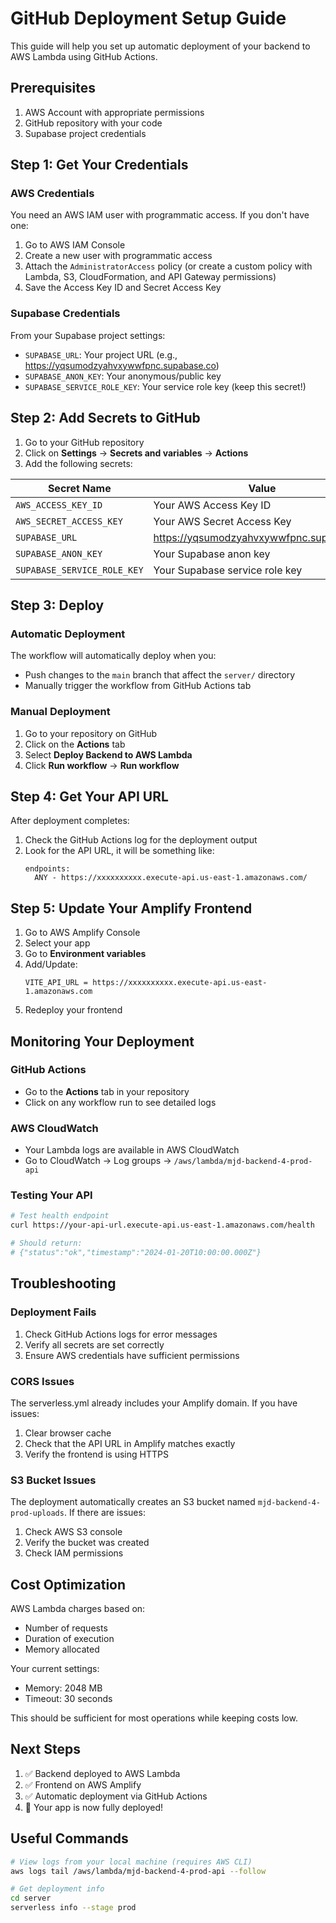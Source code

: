 # GitHub Deployment Setup Guide

This guide will help you set up automatic deployment of your backend to AWS Lambda using GitHub Actions.

## Prerequisites

1. AWS Account with appropriate permissions
2. GitHub repository with your code
3. Supabase project credentials

## Step 1: Get Your Credentials

### AWS Credentials

You need an AWS IAM user with programmatic access. If you don't have one:

1. Go to AWS IAM Console
2. Create a new user with programmatic access
3. Attach the `AdministratorAccess` policy (or create a custom policy with Lambda, S3, CloudFormation, and API Gateway permissions)
4. Save the Access Key ID and Secret Access Key

### Supabase Credentials

From your Supabase project settings:

- `SUPABASE_URL`: Your project URL (e.g., https://yqsumodzyahvxywwfpnc.supabase.co)
- `SUPABASE_ANON_KEY`: Your anonymous/public key
- `SUPABASE_SERVICE_ROLE_KEY`: Your service role key (keep this secret!)

## Step 2: Add Secrets to GitHub

1. Go to your GitHub repository
2. Click on **Settings** → **Secrets and variables** → **Actions**
3. Add the following secrets:

| Secret Name                 | Value                                    |
| --------------------------- | ---------------------------------------- |
| `AWS_ACCESS_KEY_ID`         | Your AWS Access Key ID                   |
| `AWS_SECRET_ACCESS_KEY`     | Your AWS Secret Access Key               |
| `SUPABASE_URL`              | https://yqsumodzyahvxywwfpnc.supabase.co |
| `SUPABASE_ANON_KEY`         | Your Supabase anon key                   |
| `SUPABASE_SERVICE_ROLE_KEY` | Your Supabase service role key           |

## Step 3: Deploy

### Automatic Deployment

The workflow will automatically deploy when you:

- Push changes to the `main` branch that affect the `server/` directory
- Manually trigger the workflow from GitHub Actions tab

### Manual Deployment

1. Go to your repository on GitHub
2. Click on the **Actions** tab
3. Select **Deploy Backend to AWS Lambda**
4. Click **Run workflow** → **Run workflow**

## Step 4: Get Your API URL

After deployment completes:

1. Check the GitHub Actions log for the deployment output
2. Look for the API URL, it will be something like:
   ```
   endpoints:
     ANY - https://xxxxxxxxxx.execute-api.us-east-1.amazonaws.com/
   ```

## Step 5: Update Your Amplify Frontend

1. Go to AWS Amplify Console
2. Select your app
3. Go to **Environment variables**
4. Add/Update:
   ```
   VITE_API_URL = https://xxxxxxxxxx.execute-api.us-east-1.amazonaws.com
   ```
5. Redeploy your frontend

## Monitoring Your Deployment

### GitHub Actions

- Go to the **Actions** tab in your repository
- Click on any workflow run to see detailed logs

### AWS CloudWatch

- Your Lambda logs are available in AWS CloudWatch
- Go to CloudWatch → Log groups → `/aws/lambda/mjd-backend-4-prod-api`

### Testing Your API

```bash
# Test health endpoint
curl https://your-api-url.execute-api.us-east-1.amazonaws.com/health

# Should return:
# {"status":"ok","timestamp":"2024-01-20T10:00:00.000Z"}
```

## Troubleshooting

### Deployment Fails

1. Check GitHub Actions logs for error messages
2. Verify all secrets are set correctly
3. Ensure AWS credentials have sufficient permissions

### CORS Issues

The serverless.yml already includes your Amplify domain. If you have issues:

1. Clear browser cache
2. Check that the API URL in Amplify matches exactly
3. Verify the frontend is using HTTPS

### S3 Bucket Issues

The deployment automatically creates an S3 bucket named `mjd-backend-4-prod-uploads`. If there are issues:

1. Check AWS S3 console
2. Verify the bucket was created
3. Check IAM permissions

## Cost Optimization

AWS Lambda charges based on:

- Number of requests
- Duration of execution
- Memory allocated

Your current settings:

- Memory: 2048 MB
- Timeout: 30 seconds

This should be sufficient for most operations while keeping costs low.

## Next Steps

1. ✅ Backend deployed to AWS Lambda
2. ✅ Frontend on AWS Amplify
3. ✅ Automatic deployment via GitHub Actions
4. 🎉 Your app is now fully deployed!

## Useful Commands

```bash
# View logs from your local machine (requires AWS CLI)
aws logs tail /aws/lambda/mjd-backend-4-prod-api --follow

# Get deployment info
cd server
serverless info --stage prod
```
